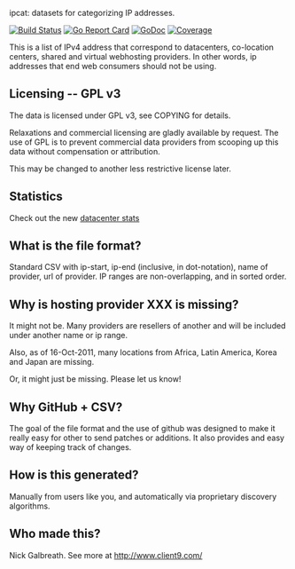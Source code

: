 ipcat: datasets for categorizing IP addresses.

[![Build Status](https://travis-ci.org/client9/ipcat.svg)](https://travis-ci.org/client9/ipcat) [![Go Report Card](http://goreportcard.com/badge/client9/ipcat)](http://goreportcard.com/report/client9/ipcat) [![GoDoc](https://godoc.org/github.com/client9/ipcat?status.svg)](https://godoc.org/github.com/client9/ipcat) [![Coverage](http://gocover.io/_badge/github.com/client9/ipcat)](http://gocover.io/github.com/client9/ipcat)

This is a list of IPv4 address that correspond to datacenters,
co-location centers, shared and virtual webhosting providers.  In
other words, ip addresses that end web consumers should not be using.

Licensing -- GPL v3
------------------------

The data is licensed under GPL v3, see COPYING for details.

Relaxations and commercial licensing are gladly available by request.
The use of GPL is to prevent commercial data providers from scooping up
this data without compensation or attribution.

This may be changed to another less restrictive license later.

Statistics
------------------------

Check out the new [datacenter stats](/datacenters-stats.csv)

What is the file format?
-------------------------

Standard CSV with ip-start, ip-end (inclusive, in dot-notation),
name of provider, url of provider.  IP ranges are non-overlapping,
and in sorted order.

Why is hosting provider XXX is missing?
---------------------------------------

It might not be.  Many providers are resellers of another and will be
included under another name or ip range.

Also, as of 16-Oct-2011, many locations from Africa, Latin
America, Korea and Japan are missing.

Or, it might just be missing.  Please let us know!

Why GitHub + CSV?
-------------------------

The goal of the file format and the use of github was designed to make
it really easy for other to send patches or additions.  It also provides
and easy way of keeping track of changes.

How is this generated?
-------------------------

Manually from users like you, and automatically via proprietary
discovery algorithms.

Who made this?
-------------------------

Nick Galbreath.  See more at http://www.client9.com/


